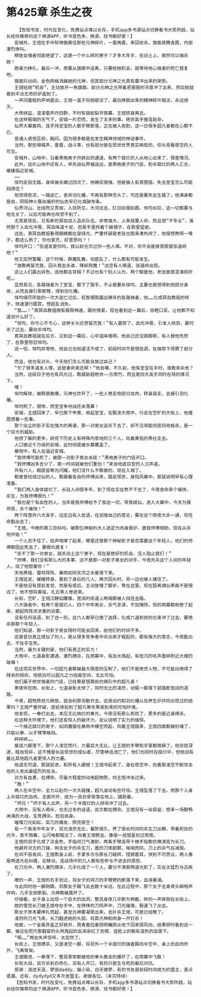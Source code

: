 # 第425章 杀生之夜
        【告知书友，时代在变化，免费站点难以长存，手机app多书源站点切换看书大势所趋，站长给你推荐的这个换源APP，听书音色多、换源、找书都好使！】
       安城外，王煊左手中斩神旗裹住那些元神碎片，一震再震，来回绞杀，旗面蒸腾金霞，内部凄烈惨叫。
       穆姓女强者彻底绝望了，这是一个什么样的崽子？才多大年岁，在旧土上，竟然可以强杀她！
       她奋力挣扎，最后一冲，想要从旗面中逃离，只要给她机会，就等待地心强者的死亡报复吧。
       旗面抖动间，金色网格消融她的元神，但其部分元神之光真有要冲出来的架势。
       王煊给她“机会”，主动放开一角旗面，部分元神之光带着恶狠狠的冷意冲了出来，然后她就看到平淡无奇的炉盖到了。
       一声闷雷般的声响震出，王煊一盖子将她砸没了，最后挣脱出来的精神碎片暗淡，永远熄灭。
       大雨倾盆，滚滚雷声炸四野，不时有银蛇裂开夜幕，王煊转身离去。
       在这样极端的天气下，安城一片恐慌，发生了太多的事，绝世高手接连毙命。
       仙界大幕轰鸣，连手持至宝的人都手臂断落，正在被人收割，这一日很多超凡者都在心颤不已。
       普通人感觉压抑，胸闷，因为很多都是在发生精神领域的神话事件。
       当然，那些喝喊声，雷霆，战斗等，也有部分是在现世世界真实映现的，仰头观看夜空的人可见。
       安城外，山地中，沿着黑袍男子开辟出的通道，有两个腐烂的人从地心出来了，探查情况。
       此外，这片山地中还有人，早先自仙界被送出，是黑袍男子的门徒，和半腐烂的两人汇合，缓缓临近安城。
       ……
       恒均走投无路，身体被杀爆过四次了，他确实很强，但是被人有意围猎，失去至宝怎么可能挡得住？
       他觉得悲凉，一路逃亡，舍弃羽化幡，不再有那种念头了，可还是要失去生路了。他满身都是血，阴阳神火蚕丝编织的仙衣早已化成破布条。
       仙界河山，壮阔而又秀丽，入目所见，大河远去，红日如烟如霞。恒均长叹，这一切都要与他无关了，以后可能再也欣赏不到了。
       尤其是现在，又有新的冥血加入追杀队伍，非常强大，上来就要人命，而且很“不专业”，虽然那个人血光冲霄，冥血味道十足，但是手里拎着个破镜子，在那里猛砸。
       远处，真冥血教祖看得眼睛都在冒绿光，严重怀疑是老张也跑来凑热闹了，他很想熬唠一嗓子，都这么熟了，你也冒充，好意思吗？！
       恒均开口：“张道友是你吗，我以前也欠过你一些人情。不对，你不会是故意假冒张道岭吧？”
       他又突然警醒，这个时候，群魔乱舞，彻底乱了，什么都有可能发生。
       “谁敢再冒充我，回头我去杀谁，降妖除魔！”远空有人喝道，张道岭出现。
       这让人们露出异色，连他都在背锅？不过也有个别人认为，两个都是他，老张故意混淆视听呢。。
       显而易见，各路强者为了至宝，都下了狠手，不止是要杀恒均，主要也是想得到他部分身体，从而去接引那断臂，得到羽化幡。
       恒均竭尽所能的一次大逃亡过后，短暂摆脱露出獠牙的各路强者，他……化成冥血教祖的样子，快速潜行匿踪，想趁乱消失。
       “我……！”真冥血教祖拥有极限神速，跟的很紧，现在看到这一幕后，目瞪口呆，让他都不知道说什么好了。
       “恒均，你亏心不亏心，这种关头还想冒充我！”有人震怒了，血光冲霄，引发人侧目，霎时杀了过去，要绞杀恒均。
       真冥血教祖就在后方，见到这一幕后，心中滋味难明，他自己还没跳脚呢，有人替他先怒了，在那里怒怼恒均。
       这一役，恒均非常惨，他自己也知道活不成了，前段时间不是很低调，在强势下得罪了部分人。
       而且，他也有对头，今天他们怎么可能会放过自己？
       “欠了很多道友人情，这是拿命来还啊！”他自嘲，不久前，他有至宝在手时，谁敢来杀他？
       当然，这段日子他也有风光过，敢威胁超绝世——方雨竹，而且是四大高手同时在场的情况下。
       噗！
       恒均解体，被群狼轰爆，元神也炸开了，一些人卷走他部分血肉，转身就走，去接引羽化幡。
       恒均死了，很惨，而至宝争夺战还未落幕！
       安城，王煊回来了，早已脱下甲胄，收起至宝，在瓢泼大雨中，行走在空旷的大街上，他蹙眉想着一些事。
       那个出尘的影子实在强大的离谱，那一对男女追杀下去了，却不见得能彻底将他格杀，是一个巨大的威胁。
       他想了解的更多，研究下历史上有特殊内景地的三个人，向着黄铭的茶社走去。
       人口接近千万级的安城，此时彻底被水幕覆盖了。
       暴雨中，有人在逼近安城。
       “我师傅可能死了，被那一对影子男女击毙！”黑袍男子的门徒开口。
       “我师傅凶多吉少了，第一时间就被他们重创！”来自地底巨宫的人沉声道。
       共有六人，眼底皆寒光闪耀，他们没什么不敢做的，现在入城了。
       都是曾经成过仙的人，敢跟着各自的师傅出来，踏足现世，身陷风暴中，那就说明早有心理准备。
       “我们两人身体腐烂了，长驻人间很多年，到了现在实在熬不下去了，今夜舍命来个痛快，杀生，为我师傅报仇！”
       “我也是个有血性的人，当年是我师傅给予了我这一切，带我成仙，进入大幕中，今天为报师恩，杀个痛快！”
       两个阵营共六大高手，边走边有人低语，在加强自己的意志，要在这个雨夜大杀一通，将性命豁出去了。
       “王煊，今晚的第三目标吗，被那位神秘的大人选定为肉身鼎炉，邀我师傅相助，现在从杀他开始！”
       一个人忍不住了，低声咆哮了起来，哪里还管那个神秘影子是否需要这个年轻人，他们的师傅都因此死去了，要报仇报复！
       “杀不了那一对男女，就杀旧土这个崽子，现在是绝好的机会，没人阻止我们！”
       “师傅，我们没有那么大的本事，远不是那一对影子男女的对手，今夜先杀这个人间的年轻人，烧了他祭奠你！”
       天地黑暗，雷鸣阵阵，暴雨如同天河之水垂落下来。
       王煊驻足，缓缓转身，看到了身后的几人，再次回头时，另一边也被人堵住了。
       不是他没有提前发觉，而是有感后，主动放慢了脚步，等在这里。现在距离谪仙茶斋不是很远了，他不想将黄铭、孔云等人卷进来。
       长街，空旷，王煊沉静如雕像，宽阔的街道上两端都被人挡住去路。
       六大强者中，有两个是腐烂人，四个中年男女，杀气澎湃，不加掩饰，惊的雨幕都倒卷了起来，掀起阵阵浓浓重的白雾。
       没有任何话语，到了这一刻，这六人都早已做了选择，化成六道刺目的光束冲了过去，要绝杀那那个年轻人。
       他们知道，那一对影子男女随时可能会回来，给他们的时间不多。
       这是昔日真正成仙了的人，是从很多竞争者中杀出来才崛起的，都有强大的意志，今夜豁出去，不在乎生死。
       当然，最为关键的是，他们有真正的实力！
       大雨中，七道身影遭遇，激烈搏杀，在雨幕中，有血水溅起，有低沉的吼声震碎附近大楼的玻璃！
       在这现实世界中，一切超凡者都被最大限度的压制了，他们不是绝世人物，不可能动用得了残余的规则，但依旧可以超凡之力扭曲空间，无比可怕。
       他们属于绝世强者的门徒，已经算是很靠前的梯队中的超凡者！
       黑夜伴狂雨，长街上，七道身影太快了，同时无比的凌厉，动辄一脚落下就踏断宽阔的道路。
       今夜，超物质但凡释放，就会刹那消散开去，这是旧约和羽化幡以及养生炉共同出现过的结果吗？王煊严重怀疑，提前体验到了超凡寒冬黑夜到来的可怕环境。
       他发现，一拳打出去，本应无比绚烂的拳光，今夜没有那么刺目了，更多的是近身搏杀。
       在这种大环境下，他们还有惊人的破坏力，足以说明了实力的强悍。
       一个接近腐烂的男子，如同魔猿在暴雨中横空而起，向着王煊踏来，王煊四面都被封堵了，只能以拳，以手臂等格挡。
       砰砰砰……
       接连六脚落下，那个人凌空而行，力量巨大无比，让王煊的手臂和手掌都微麻了。他双目深邃，暗自惊异，这不愧是长驻现世的成仙者，尽管神话消亡了，他们也同时在腐烂中，但依旧有着比其他超凡者更惊人的力量。
       他退无可退，那就前进，和所有人硬撼！王煊冲起来了，身在夜空中，向着那凌空不断攻击他的人发出最猛烈的反击。
       对方有血勇，在搏命，尽最大程度的动用超物质，向王煊冲击过来。
       “轰！”
       两人在半空中，全力以赴的一次大碰撞，超凡波动有些可怕，王煊坠落了下去。而那个人身上半腐烂的血肉，全面炸开，成为一具白骨架落在地上，踉跄着。
       “师兄！”终于有人出声，另一个半腐烂的人拼命冲了过去。
       大雨中，没有人喝斥，也无过多的话语，双方都在搏命，王煊没有一丝保留，想来一场酣畅淋漓的大战，生死搏杀，检验自身。
       璀璨刀光如虹，突兀的爆发，照亮夜空！
       有一个紫发中年女子，目光凌厉无比，蓄势很久，养了很长时间的杀生刀出鞘，带着刺目的光华，蒸干雨幕，让闪电都暗淡了，向着王煊劈去，像是一挂彗星划过雨夜。
       王煊的双手化成了淡金色，手指间刀气激射，两条手臂连带十根手指都仿佛演变为长刀。
       他避开对方的刀锋，侧击女子的杀生刀，震的刀体剧颤，嗡嗡而鸣，刀上的杀气在减弱。
       在间不容发间，王煊欺身上前，手掌多次与那长刀碰转，铿锵震耳，快到不可思议，两人像是两道光在纠缠，在移动，连战场中的几人都有些参与不进去的感觉。
       在刀光中，两人激烈搏杀，几乎化成了一个人，要分不清那两道光影了，实在太猛烈与迅疾了。
       噗的一声，王煊的右手划过，将女子的持刀的手臂劈的断落下来，血液暴涌。
       与此同时他一脚侧踢，将那女子踹飞出去数十米远，在此过程中，那个女子全身骨头噼啪声作响，几乎全部断裂，元神都被震开了。
       仔细看，女子身上出现一个巨大的血洞，整具身体几乎断为两截，砰的一声摔倒在长街上。
       她的雪亮长刀被王煊夺在手中，在铮铮的刀鸣声中，刀光璀璨，极速飞了出去。
       那女子原本要挣扎而起，甚至元神要凝聚出来，去扑杀王煊，可是已经晚了。
       凌厉的刀光飞来，长刀戳进她的头部，将其元神和肉身一齐钉杀！
       地面，一个金属井盖正好掀开，周青凰拉着顾明曦刚从地下回来探风向，结果顿时看到这一幕，被近在咫尺那戳穿的头颅溅起的血液染红了衣襟，连脸上的都有滚热的血落下。
       “啊……”两女失声惊呼，太突然了。
       长街上，王煊搏杀，又是凌空一脚，将另外一个半腐烂的强者踢向半空中，身上的血肉炸开，飞离骨架。
       王煊跟进，一拳落下，整具骨架都被他的拳头轰击的爆开了，在雨幕中飞散！
       长街大战，双方杀到白热化，没有人开口，有的只是生与死的最后对抗。
       感谢：浪迹天涯、梦田daddy、猫小染、白天做梦，有的书友是前段时间成为的盟主，差点遗漏。还有，dydydyd又多次发盟主。谢谢各位。（未完待续）
       【告知书友，时代在变化，免费站点难以长存，手机app多书源站点切换看书大势所趋，站长给你推荐的这个换源APP，听书音色多、换源、找书都好使！】